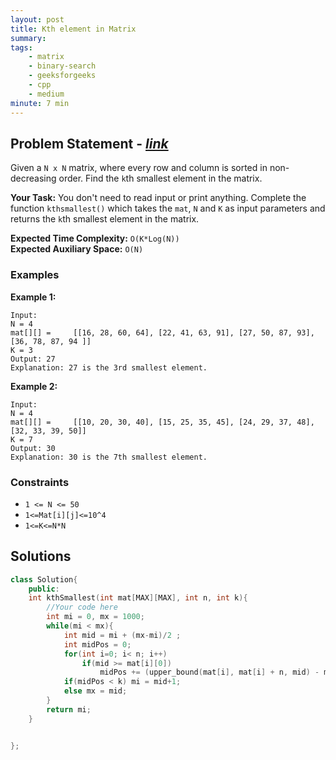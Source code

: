 ```yaml
---
layout: post
title: Kth element in Matrix  
summary:
tags:
    - matrix
    - binary-search
    - geeksforgeeks
    - cpp
    - medium
minute: 7 min
---
```


## Problem Statement - [*link*](https://practice.geeksforgeeks.org/problems/kth-element-in-matrix/1#)  

Given a `N x N` matrix, where every row and column is sorted in non-decreasing order. Find the `k`th smallest element in the matrix.

**Your Task:** 
You don't need to read input or print anything. Complete the function `kthsmallest()` which takes the `mat`, `N` and `K` as input parameters and returns the `k`th smallest element in the matrix.

**Expected Time Complexity:** `O(K*Log(N))`  
**Expected Auxiliary Space:** `O(N)` 

### Examples

**Example 1:**   
```
Input:
N = 4
mat[][] =     [[16, 28, 60, 64], [22, 41, 63, 91], [27, 50, 87, 93], [36, 78, 87, 94 ]]
K = 3
Output: 27
Explanation: 27 is the 3rd smallest element.

```

**Example 2:**   
```
Input:
N = 4
mat[][] =     [[10, 20, 30, 40], [15, 25, 35, 45], [24, 29, 37, 48], [32, 33, 39, 50]]
K = 7
Output: 30
Explanation: 30 is the 7th smallest element.
```

### Constraints

+ `1 <= N <= 50`
+ `1<=Mat[i][j]<=10^4`
+ `1<=K<=N*N`

## Solutions

```cpp
class Solution{
    public:
    int kthSmallest(int mat[MAX][MAX], int n, int k){
        //Your code here
        int mi = 0, mx = 1000;
        while(mi < mx){
            int mid = mi + (mx-mi)/2 ;
            int midPos = 0;
            for(int i=0; i< n; i++)
                if(mid >= mat[i][0])
                    midPos += (upper_bound(mat[i], mat[i] + n, mid) - mat[i]);
            if(midPos < k) mi = mid+1;
            else mx = mid;
        }
        return mi;
    }


};
```

